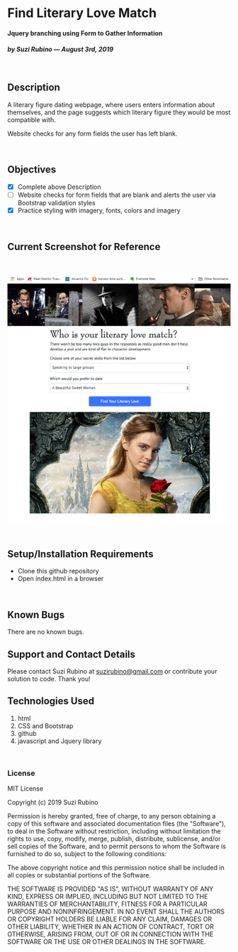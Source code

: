 # Find Literary Love Match
#### Jquery branching using Form to Gather Information
#### _**by Suzi Rubino — August 3rd, 2019**_
<br>

## Description
A literary figure dating webpage, where users enters information about themselves, and the page suggests which literary figure they would be most compatible with.

Website checks for any form fields the user has left blank.

<br>

## Objectives
- [x] Complete above Description
- [ ] Website checks for form fields that are blank and alerts the user via Bootstrap validation styles
- [x] Practice styling with imagery, fonts, colors and imagery

<br>

## Current Screenshot for Reference
<br>

![alt text](https://raw.githubusercontent.com/rerun1/bookDate/master/img/screenShot8-3-19.png)
<br>
<br>

## Setup/Installation Requirements
* Clone this github repository
* Open index.html in a browser
<br>

## Known Bugs
 There are no known bugs.
 <br>

## Support and Contact Details
Please contact Suzi Rubino at suzirubino@gmail.com or contribute your solution to code. Thank you!
<br>

## Technologies Used
1. html
2. CSS and Bootstrap
3. github
4. javascript and Jquery library

<br>

### License
MIT License

Copyright (c) 2019 Suzi Rubino

Permission is hereby granted, free of charge, to any person obtaining a copy
of this software and associated documentation files (the "Software"), to deal
in the Software without restriction, including without limitation the rights
to use, copy, modify, merge, publish, distribute, sublicense, and/or sell
copies of the Software, and to permit persons to whom the Software is
furnished to do so, subject to the following conditions:

The above copyright notice and this permission notice shall be included in all
copies or substantial portions of the Software.

THE SOFTWARE IS PROVIDED "AS IS", WITHOUT WARRANTY OF ANY KIND, EXPRESS OR
IMPLIED, INCLUDING BUT NOT LIMITED TO THE WARRANTIES OF MERCHANTABILITY,
FITNESS FOR A PARTICULAR PURPOSE AND NONINFRINGEMENT. IN NO EVENT SHALL THE
AUTHORS OR COPYRIGHT HOLDERS BE LIABLE FOR ANY CLAIM, DAMAGES OR OTHER
LIABILITY, WHETHER IN AN ACTION OF CONTRACT, TORT OR OTHERWISE, ARISING FROM,
OUT OF OR IN CONNECTION WITH THE SOFTWARE OR THE USE OR OTHER DEALINGS IN THE
SOFTWARE.
